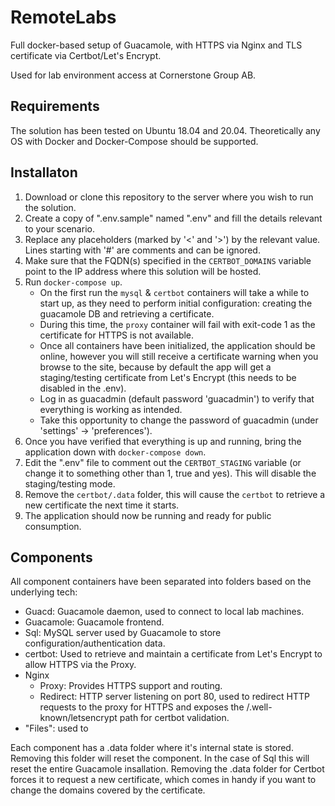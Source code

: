 
# RemoteLabs
Full docker-based setup of Guacamole, with HTTPS via Nginx and TLS certificate via Certbot/Let's Encrypt.

Used for lab environment access at Cornerstone Group AB.

## Requirements
The solution has been tested on Ubuntu 18.04 and 20.04. Theoretically any OS with Docker and Docker-Compose should be supported.

## Installaton
1. Download or clone this repository to the server where you wish to run the solution.
2. Create a copy of ".env.sample" named ".env" and fill the details relevant to your scenario.
3. Replace any placeholders (marked by '<' and '>') by the relevant value. Lines starting with '#' are comments and can be ignored.
4. Make sure that the FQDN(s) specified in the `CERTBOT_DOMAINS` variable point to the IP address where this solution will be hosted.
5. Run `docker-compose up`.
	- On the first run the `mysql` & `certbot` containers will take a while to start up, as they need to perform initial configuration: creating the guacamole DB and retrieving a certificate.
	- During this time, the `proxy` container will fail with exit-code 1 as the certificate for HTTPS is not available.
	- Once all containers have been initialized, the application should be online, however you will still receive a certificate warning when you browse to the site, because by default the app will get a staging/testing certificate from Let's Encrypt (this needs to be disabled in the .env).
	- Log in as guacadmin (default password 'guacadmin') to verify that everything is working as intended.
	- Take this opportunity to change the password of guacadmin (under 'settings' -> 'preferences').
6. Once you have verified that everything is up and running, bring the application down with `docker-compose down`.
7. Edit the ".env" file to comment out the `CERTBOT_STAGING` variable (or change it to something other than 1, true and yes). This will disable the staging/testing mode.
8. Remove the `certbot/.data` folder, this will cause the `certbot` to retrieve a new certificate the next time it starts.
9. The application should now be running and ready for public consumption.

## Components
All component containers have been separated into folders based on the underlying tech:
 - Guacd: Guacamole daemon, used to connect to local lab machines.
 - Guacamole: Guacamole frontend.
 - Sql: MySQL server used by Guacamole to store configuration/authentication data.
 - certbot: Used to retrieve and maintain a certificate from Let's Encrypt to allow HTTPS via the Proxy.
 - Nginx
   - Proxy: Provides HTTPS support and routing.
   - Redirect: HTTP server listening on port 80, used to redirect HTTP requests to the proxy for HTTPS and exposes the /.well-known/letsencrypt path for certbot validation.
 - "Files": used to 

Each component has a .data folder where it's internal state is stored. Removing this folder will reset the component. In the case of Sql this will reset the entire Guacamole insallation. Removing the .data folder for Certbot forces it to request a new certificate, which comes in handy if you want to change the domains covered by the certificate.

